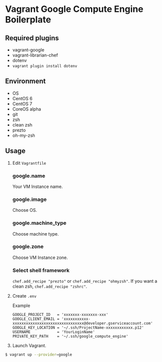 Vagrant Google Compute Engine Boilerplate
=====

## Required plugins
- vagrant-google
- vagrant-librarian-chef
- dotenv
 - `vagrant plugin install dotenv`

## Environment
- OS
 - CentOS 6
 - CentOS 7
 - CoreOS alpha
- git
- zsh
 - clean zsh
 - prezto
 - oh-my-zsh

## Usage

1. Edit `Vagrantfile`

    ### google.name
    Your VM Instance name.

    ### google.image
    Choose OS.

    ### google.machine_type
    Choose machine type.

    ### google.zone
    Choose VM Instance zone.

    ### Select shell framework
    `chef.add_recipe "prezto"` or `chef.add_recipe "ohmyzsh"`.
    If you want a clean zsh, `chef.add_recipe "zshrc"`.

2. Create `.env`

    Example

    ```
    GOOGLE_PROJECT_ID   = 'xxxxxxx-xxxxxxx-xxx'
    GOOGLE_CLIENT_EMAIL = 'xxxxxxxxxxx-xxxxxxxxxxxxxxxxxxxxxxxxxxxxxxxx@developer.gserviceaccount.com'
    GOOGLE_KEY_LOCATION = '~/.ssh/ProjectName-xxxxxxxxxxxx.p12'
    USERNAME            = 'YourLoginName'
    PRIVATE_KEY_PATH    = '~/.ssh/google_compute_engine'
    ```

3. Launch Vagrant.

```bash
$ vagrant up --provider=google
```
